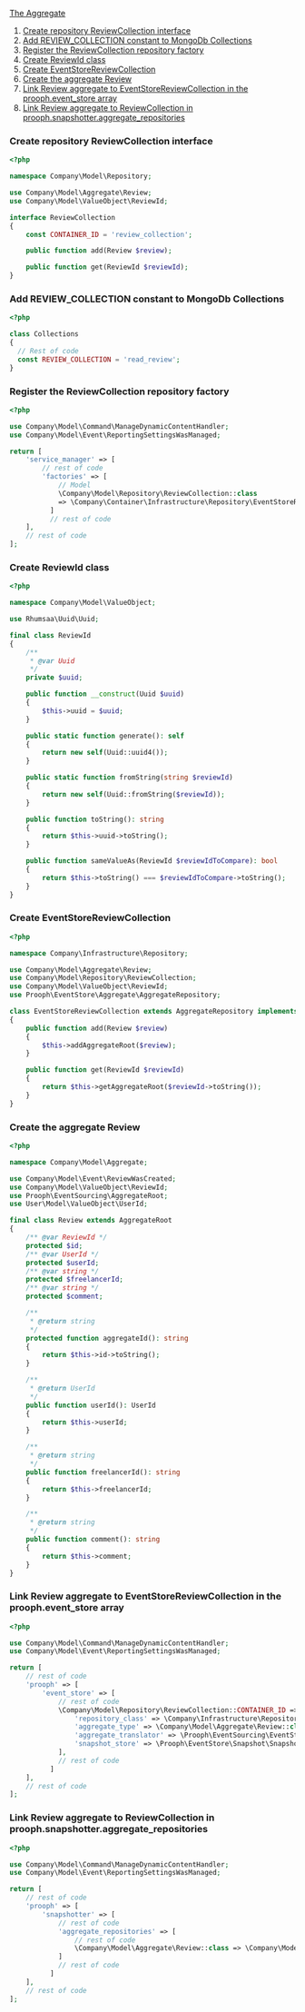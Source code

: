 [The Aggregate](#CQRS+Apigilty-HowToAddACreateEndpoint,CommandsAndEvents-CQRSI)
1. [Create repository ReviewCollection interface](#CQRS+Apigilty-HowToAddACreateEndpoint,CommandsAndEvents-CreaterepositoryReviewCollectioninterface)
2. [Add REVIEW\_COLLECTION constant to MongoDb Collections](#CQRS+Apigilty-HowToAddACreateEndpoint,CommandsAndEvents-AddREVIEW_COLLECTIONconstanttoMongoDbCollections)
3. [Register the ReviewCollection repository factory](#CQRS+Apigilty-HowToAddACreateEndpoint,CommandsAndEvents-RegistertheReviewCollectionrepositoryfactory)
4. [Create ReviewId class](#CQRS+Apigilty-HowToAddACreateEndpoint,CommandsAndEvents-CreateReviewIdclass)
5. [Create EventStoreReviewCollection](#CQRS+Apigilty-HowToAddACreateEndpoint,CommandsAndEvents-CreateEventStoreReviewCollection)
6. [Create the aggregate Review](#CQRS+Apigilty-HowToAddACreateEndpoint,CommandsAndEvents-CreatetheaggregateReview)
7. [Link Review aggregate to EventStoreReviewCollection in the prooph.event\_store array](#CQRS+Apigilty-HowToAddACreateEndpoint,CommandsAndEvents-LinkReviewaggregatetoEventStoreReviewCollectionintheprooph.event_storearray)
8. [Link Review aggregate to ReviewCollection in prooph.snapshotter.aggregate\_repositories](#CQRS+Apigilty-HowToAddACreateEndpoint,CommandsAndEvents-LinkReviewaggregatetoReviewCollectioninprooph.snapshotter.aggregate_repositories)

### Create repository **ReviewCollection** interface

```php
<?php

namespace Company\Model\Repository;

use Company\Model\Aggregate\Review;
use Company\Model\ValueObject\ReviewId;

interface ReviewCollection
{
    const CONTAINER_ID = 'review_collection';

    public function add(Review $review);

    public function get(ReviewId $reviewId);
}
```

### Add **REVIEW\_COLLECTION** constant to **MongoDb** Collections

```php
<?php

class Collections
{
  // Rest of code
  const REVIEW_COLLECTION = 'read_review';
}
```

### Register the **ReviewCollection repository factory**

```php
<?php

use Company\Model\Command\ManageDynamicContentHandler;
use Company\Model\Event\ReportingSettingsWasManaged;

return [
    'service_manager' => [
        // rest of code
        'factories' => [
            // Model
            \Company\Model\Repository\ReviewCollection::class
            => \Company\Container\Infrastructure\Repository\EventStoreReviewCollectionFactory::class,
          ]
          // rest of code
    ],
    // rest of code
];
```

### Create **ReviewId** class

```php
<?php

namespace Company\Model\ValueObject;

use Rhumsaa\Uuid\Uuid;

final class ReviewId
{
    /**
     * @var Uuid
     */
    private $uuid;

    public function __construct(Uuid $uuid)
    {
        $this->uuid = $uuid;
    }

    public static function generate(): self
    {
        return new self(Uuid::uuid4());
    }

    public static function fromString(string $reviewId)
    {
        return new self(Uuid::fromString($reviewId));
    }

    public function toString(): string
    {
        return $this->uuid->toString();
    }

    public function sameValueAs(ReviewId $reviewIdToCompare): bool
    {
        return $this->toString() === $reviewIdToCompare->toString();
    }
}
```

### Create **EventStoreReviewCollection**

```php
<?php

namespace Company\Infrastructure\Repository;

use Company\Model\Aggregate\Review;
use Company\Model\Repository\ReviewCollection;
use Company\Model\ValueObject\ReviewId;
use Prooph\EventStore\Aggregate\AggregateRepository;

class EventStoreReviewCollection extends AggregateRepository implements ReviewCollection
{
    public function add(Review $review)
    {
        $this->addAggregateRoot($review);
    }

    public function get(ReviewId $reviewId)
    {
        return $this->getAggregateRoot($reviewId->toString());
    }
}
```

### Create the aggregate **Review**

```php
<?php

namespace Company\Model\Aggregate;

use Company\Model\Event\ReviewWasCreated;
use Company\Model\ValueObject\ReviewId;
use Prooph\EventSourcing\AggregateRoot;
use User\Model\ValueObject\UserId;

final class Review extends AggregateRoot
{
    /** @var ReviewId */
    protected $id;
    /** @var UserId */
    protected $userId;
    /** @var string */
    protected $freelancerId;
    /** @var string */
    protected $comment;

    /**
     * @return string
     */
    protected function aggregateId(): string
    {
        return $this->id->toString();
    }

    /**
     * @return UserId
     */
    public function userId(): UserId
    {
        return $this->userId;
    }

    /**
     * @return string
     */
    public function freelancerId(): string
    {
        return $this->freelancerId;
    }

    /**
     * @return string
     */
    public function comment(): string
    {
        return $this->comment;
    }
}
```

### Link Review aggregate to EventStoreReviewCollection in the prooph.event\_store array

```php
<?php

use Company\Model\Command\ManageDynamicContentHandler;
use Company\Model\Event\ReportingSettingsWasManaged;

return [
    // rest of code
    'prooph' => [
        'event_store' => [
            // rest of code
            \Company\Model\Repository\ReviewCollection::CONTAINER_ID => [
                'repository_class' => \Company\Infrastructure\Repository\EventStoreReviewCollection::class,
                'aggregate_type' => \Company\Model\Aggregate\Review::class,
                'aggregate_translator' => \Prooph\EventSourcing\EventStoreIntegration\AggregateTranslator::class,
                'snapshot_store' => \Prooph\EventStore\Snapshot\SnapshotStore::class,
            ],
            // rest of code
          ]
    ],
    // rest of code
];
```

### Link Review aggregate to ReviewCollection in prooph.snapshotter.aggregate\_repositories

```php
<?php

use Company\Model\Command\ManageDynamicContentHandler;
use Company\Model\Event\ReportingSettingsWasManaged;

return [
    // rest of code
    'prooph' => [
        'snapshotter' => [
            // rest of code
            'aggregate_repositories' => [
                // rest of code
                \Company\Model\Aggregate\Review::class => \Company\Model\Repository\ReviewCollection::class,
            ]
            // rest of code
          ]
    ],
    // rest of code
];
```
